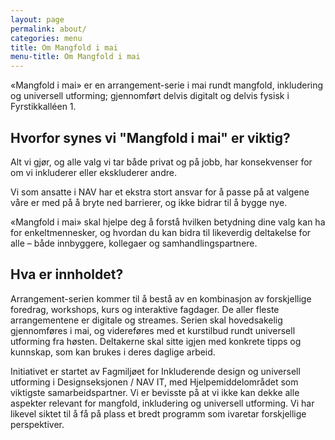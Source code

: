 ```yaml
---
layout: page
permalink: about/
categories: menu
title: Om Mangfold i mai
menu-title: Om Mangfold i mai
---
```

«Mangfold i mai» er en arrangement-serie i mai rundt mangfold, inkludering og universell utforming; gjennomført delvis digitalt og delvis fysisk i Fyrstikkalléen 1.

## Hvorfor synes vi "Mangfold i mai" er viktig?
Alt vi gjør, og alle valg vi tar både privat og på jobb, har konsekvenser for om vi inkluderer eller ekskluderer andre.

Vi som ansatte i NAV har et ekstra stort ansvar for å passe på at valgene våre er med på å bryte ned barrierer, og ikke bidrar til å bygge nye.

«Mangfold i mai» skal hjelpe deg å forstå hvilken betydning dine valg kan ha for enkeltmennesker, og hvordan du kan bidra til likeverdig deltakelse for alle – både innbyggere, kollegaer og samhandlingspartnere.

## Hva er innholdet?
Arrangement-serien kommer til å bestå av en kombinasjon av forskjellige foredrag, workshops, kurs og interaktive fagdager. De aller fleste arrangementene er digitale og streames. Serien skal hovedsakelig gjennomføres i mai, og videreføres med et kurstilbud rundt universell utforming fra høsten. Deltakerne skal sitte igjen med konkrete tipps og kunnskap, som kan brukes i deres daglige arbeid.

Initiativet er startet av Fagmiljøet for Inkluderende design og universell utforming i Designseksjonen / NAV IT, med Hjelpemiddelområdet som viktigste samarbeidspartner. Vi er bevisste på at vi ikke kan dekke alle aspekter relevant for mangfold, inkludering og universell utforming. Vi har likevel siktet til å få på plass et bredt programm som ivaretar forskjellige perspektiver.
